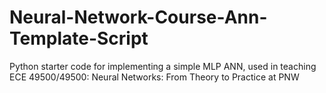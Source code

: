 # Neural-Network-Course-Ann-Template-Script
 Python starter code for implementing a simple MLP ANN, used in teaching ECE 49500/49500: Neural Networks: From Theory to Practice at PNW
